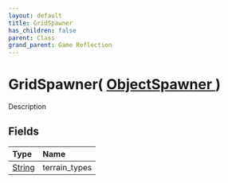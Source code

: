 ```yaml
---
layout: default
title: GridSpawner
has_children: false
parent: Class
grand_parent: Game Reflection
---
```

# GridSpawner( [ ObjectSpawner ](/riftbreaker-wiki/docs/game-reflection/classes/object_spawner/) )
Description 

## Fields

| Type | Name |
|:----------|:--------------|
| [String](/riftbreaker-wiki/docs/game-reflection/components/string/) | terrain_types |

